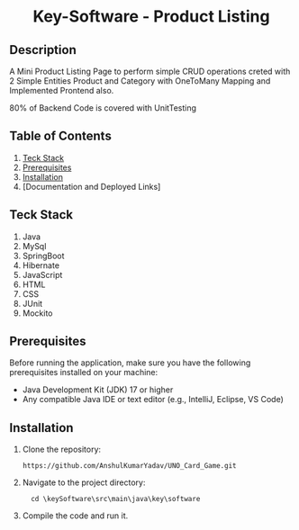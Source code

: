 <h1 align="center"> Key-Software - Product Listing</h1>

## Description
A Mini Product Listing Page to perform simple CRUD operations creted with 2 Simple Entities Product and Category with OneToMany Mapping and Implemented Prontend also.

80% of Backend Code is covered with UnitTesting

## Table of Contents
1. [Teck Stack](#techStack)
2. [Prerequisites](#prerequisites)
3. [Installation](#installation)
4. [Documentation and Deployed Links]

## Teck Stack
1. Java
2. MySql
3. SpringBoot
4. Hibernate
5. JavaScript
6. HTML
7. CSS
8. JUnit
9. Mockito

## Prerequisites
Before running the application, make sure you have the following prerequisites installed on your machine:
- Java Development Kit (JDK) 17 or higher
- Any compatible Java IDE or text editor (e.g., IntelliJ, Eclipse, VS Code)

## Installation
1. Clone the repository:
   ```
   https://github.com/AnshulKumarYadav/UNO_Card_Game.git
   ```
2. Navigate to the project directory: 
   ```
     cd \keySoftware\src\main\java\key\software
   ```
3. Compile the code and run it.

